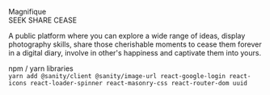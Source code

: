 Magnifique       
SEEK SHARE CEASE

A public platform where you can explore a wide range of ideas, display photography skills, share those cherishable moments to cease them forever in a digital diary, involve in other's happiness and captivate them into yours.



npm / yarn libraries               
`yarn add @sanity/client @sanity/image-url react-google-login react-icons react-loader-spinner react-masonry-css react-router-dom uuid`

